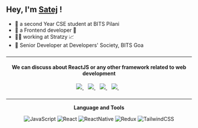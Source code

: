 ## Hey, I'm [Satej](https://satejbidvai.netlify.app/) !

- 🏫 a second Year CSE student at BITS Pilani 
- 🌱 a Frontend developer 💯
- 👷‍♀️ working at Stratzy 📈
- 🥅 Senior Developer at Developers' Society, BITS Goa

###
---

<h4 align="center">We can discuss about ReactJS or any other framework related to web development</h4>
<p align="center">
<a href="mailto:satej.bidvai@gmail.com">
    <img src="https://img.shields.io/badge/Gmail-D14836?style=for-the-badge&logo=gmail&logoColor=white" />
  </a>&nbsp;&nbsp;
<a href="https://www.linkedin.com/in/satej-bidvai-9a18b3193/">
    <img src="https://img.shields.io/badge/LinkedIn-0077B5?style=for-the-badge&logo=linkedin&logoColor=white" />
  </a>&nbsp;&nbsp;
<a href="https://www.instagram.com/satejbidvai/">
    <img src="https://img.shields.io/badge/Instagram-E4405F?style=for-the-badge&logo=instagram&logoColor=white" />
  </a>&nbsp;&nbsp;
<a href="https://github.com/Electron-2002/?tab=follow "Follow on GitHub"">
    <img src="https://img.shields.io/badge/GitHub-100000?style=for-the-badge&logo=github&logoColor=white" />
  </a>&nbsp;&nbsp;
</p>

###
---

<p align="center"> <strong>Language and Tools</strong> </p>

<p align="center">
<img  alt="JavaScript" src="https://img.shields.io/badge/JavaScript-323330?style=for-the-badge&logo=javascript&logoColor=F7DF1E" />
<img  alt="React" src="https://img.shields.io/badge/React-20232A?style=for-the-badge&logo=react&logoColor=61DAFB" />
<img  alt="ReactNative" src="https://img.shields.io/badge/React_Native-20232A?style=for-the-badge&logo=react&logoColor=61DAFB" />
<img  alt="Redux" src="https://img.shields.io/badge/Redux-593D88?style=for-the-badge&logo=redux&logoColor=white"/>
<img  alt="TailwindCSS" src="https://img.shields.io/badge/Tailwind_CSS-38B2AC?style=for-the-badge&logo=tailwind-css&logoColor=white"/>
</p>

